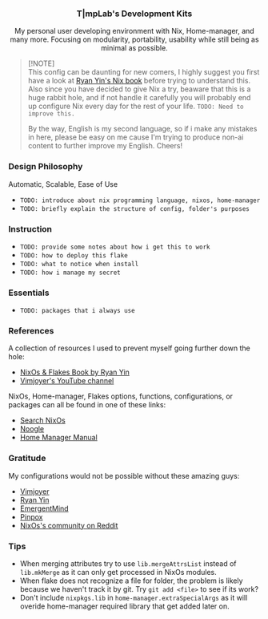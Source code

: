 <h3 align="center"> T|mpLab's Development Kits </h3>

<p align="center">
  My personal user developing environment with Nix, Home-manager, and many more. Focusing on modularity, portability, usability while still being as minimal as possible.
</p>

> [!NOTE]<br>
> This config can be daunting for new comers, I highly suggest you first have a look at [Ryan Yin's Nix book](https://nixos-and-flakes.thiscute.world/introduction/) before trying to understand this. Also since you have decided to give Nix a try, beaware that this is a huge rabbit hole, and if not handle it carefully you will probably end up configure Nix every day for the rest of your life. `TODO: Need to improve this.`
>
> By the way, English is my second language, so if i make any mistakes in here, please be easy on me cause I'm trying to produce non-ai content to further improve my English. Cheers!

### Design Philosophy

Automatic, Scalable, Ease of Use

- `TODO: introduce about nix programming language, nixos, home-manager`
- `TODO: briefly explain the structure of config, folder's purposes`

### Instruction

- `TODO: provide some notes about how i get this to work`
- `TODO: how to deploy this flake`
- `TODO: what to notice when install`
- `TODO: how i manage my secret`

### Essentials

- `TODO: packages that i always use`

### References

A collection of resources I used to prevent myself going further down the hole:

- [NixOs & Flakes Book by Ryan Yin](https://nixos-and-flakes.thiscute.world/)
- [Vimjoyer's YouTube channel](https://www.youtube.com/@vimjoyer)

NixOs, Home-manager, Flakes options, functions, configurations, or packages can all be found in one of these links:

- [Search NixOs](https://search.nixos.org/packages?query=)
- [Noogle](https://noogle.dev/)
- [Home Manager Manual](https://nix-community.github.io/home-manager/index.xhtml)

### Gratitude

My configurations would not be possible without these amazing guys:

- [Vimjoyer](https://github.com/vimjoyer)
- [Ryan Yin](https://github.com/ryan4yin/nix-config/tree/main)
- [EmergentMind](https://github.com/EmergentMind/nix-config)
- [Pinpox](https://github.com/pinpox/nixos)
- [NixOs's community on Reddit](https://www.reddit.com/r/NixOS/)

### Tips

- When merging attributes try to use `lib.mergeAttrsList` instead of `lib.mkMerge` as it can only get processed in NixOs modules.
- When flake does not recognize a file for folder, the problem is likely because we haven't track it by git. Try `git add <file>` to see if its work?
- Don't include `nixpkgs.lib` in `home-manager.extraSpecialArgs` as it will overide home-manager required library that get added later on.
